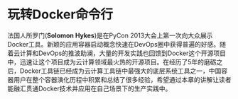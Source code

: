 # 玩转Docker命令行

法国人所罗门\(**Solomon Hykes**\)是在PyCon 2013大会上第一次向大众展示Docker工具。新颖的应用容器启动概念快速在DevOps圈中获得普遍的好感。随着云计算和DevOps的推波助澜，大量的开发实践也回馈到Docker这个开源项目中，迅速让这个项目成为云计算领域最火热的开源项目。在经历了5年的磨砺之后，Docker工具链已经成为云计算工具链中最强大的底层系统工具之一，中国容器用户在整个容器演化历程中积累和总结了很多经验，希望通过本章的讲解让读者能融汇贯通Docker技术并应用在自己场景下的生产实践中。

